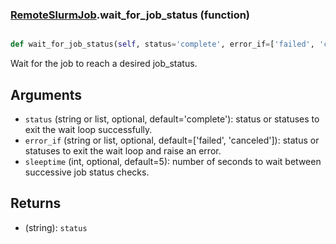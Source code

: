 ### [RemoteSlurmJob](RemoteSlurmJob.md).wait_for_job_status (function)


```py

def wait_for_job_status(self, status='complete', error_if=['failed', 'canceled'], sleeptime=5)

```



Wait for the job to reach a desired job_status.

Arguments
-----------
* `status` (string or list, optional, default='complete'): status
    or statuses to exit the wait loop successfully.
* `error_if` (string or list, optional, default=['failed', 'canceled']): status or
    statuses to exit the wait loop and raise an error.
* `sleeptime` (int, optional, default=5): number of seconds to wait
    between successive job status checks.

Returns
----------
* (string): `status`

